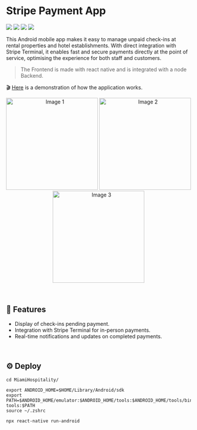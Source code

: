 # Stripe Payment App

![](https://img.shields.io/badge/Code-ReactJs-informational?style=flat&logo=react&logoColor=white&color=61DAFB)
![](https://img.shields.io/badge/Build-Android-informational?style=flat&logo=android&logoColor=white&color=green)
![](https://img.shields.io/badge/Code-NodeJS-informational?style=flat&logo=Node.js&logoColor=white&color=43853D)
![](https://img.shields.io/badge/Framework-ExpressJS-informational?style=flat&logo=express&logoColor=white&color=43853D)

This Android mobile app makes it easy to manage unpaid check-ins at rental properties and hotel establishments. With direct integration with Stripe Terminal, it enables fast and secure payments directly at the point of service, optimising the experience for both staff and customers.
> The Frontend is made with react native and is integrated with a node Backend.

🎬 [Here](https://youtu.be/cSkEjiw5qZo) is a demonstration of how the application works.

<p align="center">
  <img src="https://github.com/user-attachments/assets/0aff6072-760e-4178-9120-458f26112b1e" alt="Image 1" width="250"/>
  <img src="https://github.com/user-attachments/assets/f933aae9-8f15-4dc2-acb4-5c8330c34631" alt="Image 2" width="250"/>
  <img src="https://github.com/user-attachments/assets/1ff73c90-43f8-4369-a5ef-81d9404860b1" alt="Image 3" width="250"/>
</p>


<br>

## 🤑 Features
- Display of check-ins pending payment.
- Integration with Stripe Terminal for in-person payments.
- Real-time notifications and updates on completed payments.

<br>

## ⚙️ Deploy
```
cd MiamiHospitality/
```
```
export ANDROID_HOME=$HOME/Library/Android/sdk
export PATH=$ANDROID_HOME/emulator:$ANDROID_HOME/tools:$ANDROID_HOME/tools/bin:$ANDROID_HOME/platform-tools:$PATH
source ~/.zshrc
```

```
npx react-native run-android
```
